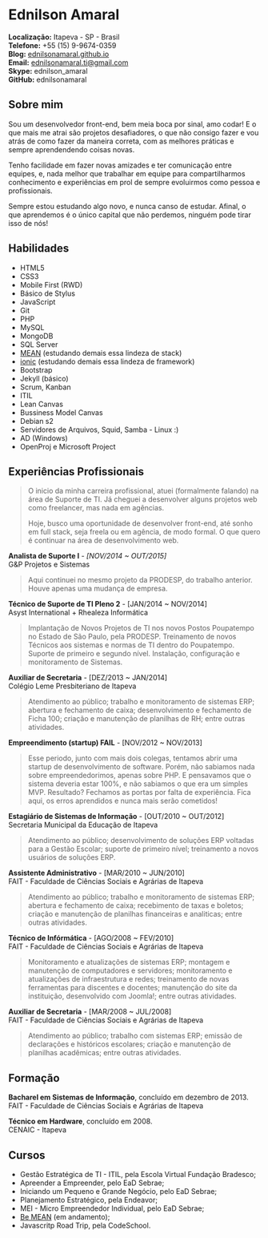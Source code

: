 # Ednilson Amaral


**Localização:** Itapeva - SP - Brasil  
**Telefone:** +55 (15) 9-9674-0359  
**Blog:** [ednilsonamaral.github.io](http://ednilsonamaral.github.io)  
**Email:** [ednilsonamaral.ti@gmail.com](mailto:ednilsonamaral.ti@gmail.com)  
**Skype:** ednilson_amaral  
**GitHub:** ednilsonamaral


## Sobre mim  

Sou um desenvolvedor front-end, bem meia boca por sinal, amo codar! E o que mais me atrai são projetos desafiadores, o que não consigo fazer e vou atrás de como fazer da maneira correta, com as melhores práticas e sempre aprendendendo coisas novas.  

Tenho facilidade em fazer novas amizades e ter comunicação entre equipes, e, nada melhor que trabalhar em equipe para compartilharmos conhecimento e experiências em prol de sempre evoluirmos como pessoa e profissionais.  

Sempre estou estudando algo novo, e nunca canso de estudar. Afinal, o que aprendemos é o único capital que não perdemos, ninguém pode tirar isso de nós!


## Habilidades  

* HTML5  
* CSS3  
* Mobile First (RWD)  
* Básico de Stylus  
* JavaScript  
* Git  
* PHP  
* MySQL  
* MongoDB  
* SQL Server  
* [MEAN](https://github.com/Webschool-io/be-mean-instagram) (estudando demais essa lindeza de stack)  
* [ionic](ionicframework.com) (estudando demais essa lindeza de framework)  
* Bootstrap  
* Jekyll (básico)  
* Scrum, Kanban  
* ITIL  
* Lean Canvas  
* Bussiness Model Canvas  
* Debian s2  
* Servidores de Arquivos, Squid, Samba - Linux :)  
* AD (Windows)  
* OpenProj e Microsoft Project


## Experiências Profissionais  

> O inicio da minha carreira profissional, atuei (formalmente falando) na área de Suporte de TI. Já cheguei a desenvolver alguns projetos web como freelancer, mas nada em agências.  
>  
> Hoje, busco uma oportunidade de desenvolver front-end, até sonho em full stack, seja freela ou em agência, de modo formal. O que quero é continuar na área de desenvolvimento web.


**Analista de Suporte I** - *[NOV/2014 ~ OUT/2015]*  
G&P Projetos e Sistemas  
> Aqui continuei no mesmo projeto da PRODESP, do trabalho anterior. Houve apenas uma mudança de empresa.


**Técnico de Suporte de TI Pleno 2** - [JAN/2014 ~ NOV/2014]  
Asyst International + Rhealeza Informática  
> Implantação de Novos Projetos de TI nos novos Postos Poupatempo no Estado de São Paulo, pela PRODESP. Treinamento de novos Técnicos aos sistemas e normas de TI dentro do Poupatempo. Suporte de primeiro e segundo nível. Instalação, configuração e monitoramento de Sistemas.


**Auxiliar de Secretaria** - [DEZ/2013 ~ JAN/2014]  
Colégio Leme Presbiteriano de Itapeva  
> Atendimento ao público; trabalho e monitoramento de sistemas ERP; abertura e fechamento de caixa; desenvolvimento e fechamento de Ficha 100; criação e manutenção de planilhas de RH; entre outras atividades.


**Empreendimento (startup) FAIL** - [NOV/2012 ~ NOV/2013]  
> Esse periodo, junto com mais dois colegas, tentamos abrir uma startup de desenvolvimento de software. Porém, não sabiamos nada sobre empreendedorimos, apenas sobre PHP. E pensavamos que o sistema deveria estar 100%, e não sabiamos o que era um simples MVP. Resultado? Fechamos as portas por falta de experiência. Fica aqui, os erros aprendidos e nunca mais serão cometidos!


**Estagiário de Sistemas de Informação** - [OUT/2010 ~ OUT/2012]  
Secretaria Municipal da Educação de Itapeva  
> Atendimento ao público; desenvolvimento de soluções ERP voltadas para a Gestão Escolar; suporte de primeiro nível; treinamento a novos usuários de soluções ERP.


**Assistente Administrativo** - [MAR/2010 ~ JUN/2010]  
FAIT - Faculdade de Ciências Sociais e Agrárias de Itapeva  
> Atendimento ao público; trabalho e monitoramento de sistemas ERP; abertura e fechamento de caixa; recebimento de taxas e boletos; criação e manutenção de planilhas financeiras e analiticas; entre outras atividades.


**Técnico de Infórmática** - [AGO/2008 ~ FEV/2010]  
FAIT - Faculdade de Ciências Sociais e Agrárias de Itapeva  
> Monitoramento e atualizações de sistemas ERP; montagem e manutenção de computadores e servidores; monitoramento e atualizações de infraestrutura e redes; treinamento de novas ferramentas para discentes e docentes; manutenção do site da instituição, desenvolvido com Joomla!; entre outras atividades.


**Auxiliar de Secretaria** - [MAR/2008 ~ JUL/2008]  
FAIT - Faculdade de Ciências Sociais e Agrárias de Itapeva  
> Atendimento ao público; trabalho com sistemas ERP; emissão de declarações e históricos escolares; criação e manutenção de planilhas acadêmicas; entre outras atividades.


## Formação  

**Bacharel em Sistemas de Informação**, concluído em dezembro de 2013.  
FAIT - Faculdade de Ciências Sociais e Agrárias de Itapeva


**Técnico em Hardware**, concluído em 2008.  
CENAIC - Itapeva


## Cursos  

* Gestão Estratégica de TI - ITIL, pela Escola Virtual Fundação Bradesco;  
* Apreender a Empreender, pelo EaD Sebrae;  
* Iniciando um Pequeno e Grande Negócio, pelo EaD Sebrae;  
* Planejamento Estratégico, pela Endeavor;  
* MEI - Micro Empreendedor Individual, pelo EaD Sebrae;  
* [Be MEAN](https://github.com/Webschool-io/be-mean-instagram) (em andamento);  
* Javascritp Road Trip, pela CodeSchool.